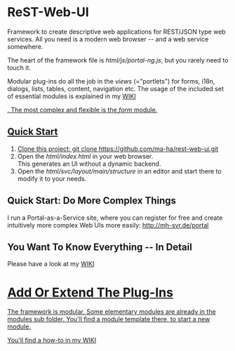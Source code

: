 # ReST-Web-UI
Framework to create descriptive web applications for REST/JSON type web services. All you need is a modern web browser -- and a web service somewhere.

The heart of the framework file is *html/js/portal-ng.js*, but you rarely need to touch it.

Modular plug-ins do all the job in the *views* (="portlets") for forms, i18n, dialogs, lists, tables, content, navigation etc.
The usage of the included set of essential modules is explained in my <a href="http://mh-svr.de/mw/index.php/PoNG_Modules" target="_blank">WIKI</p>.
The most complex and flexible is the *form* module.  

## Quick Start
1. Clone this project:
    git clone https://github.com/ma-ha/rest-web-ui.git
2. Open the *html/index.html* in your web browser. <br>This generates an UI without a dynamic backend.
2. Open the *html/svc/layout/main/structure* in an editor and start there to modify it to your needs.

## Quick Start: Do More Complex Things
I run a Portal-as-a-Service site, where you can register for free and
create intuitively more complex Web UIs more easily: <a href="http://mh-svr.de/portal" target="_blank">http://mh-svr.de/portal</a>

## You Want To Know Everything -- In Detail
Please have a look at my <a href="http://mh-svr.de/mw/index.php/PoNG" target="_blank">WIKI</p>

# Add Or Extend The Plug-Ins
The framework is modular. Some elementary modules are already in the modules sub folder.
You'll find a module template there, to start a new module.

You'll find a how-to in my <a href="http://mh-svr.de/mw/index.php/PoNG_Module_Programming" target="_blank">WIKI</p>
